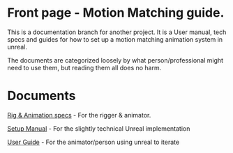 # Front page - Motion Matching guide.

This is a documentation branch for another project. It is a User manual, tech specs and guides for how to set up a motion matching animation system in unreal.

The documents are categorized loosely by what person/professional might need to use them, but reading them all does no harm.

# Documents

[Rig & Animation specs](./Rig%20%26%20Animation%20Specs.md) - For the rigger & animator.

[Setup Manual](./Setup%20Manual.md) - For the slightly technical Unreal implementation

[User Guide](./User%20Guide.md) - For the animator/person using unreal to iterate
